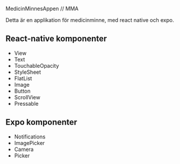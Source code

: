 MedicinMinnesAppen // MMA

Detta är en applikation för medicinminne, med react native och expo.

## React-native komponenter 
- View
- Text
- TouchableOpacity
- StyleSheet
- FlatList
- Image
- Button
- ScrollView
- Pressable

## Expo komponenter
- Notifications
- ImagePicker
- Camera
- Picker

